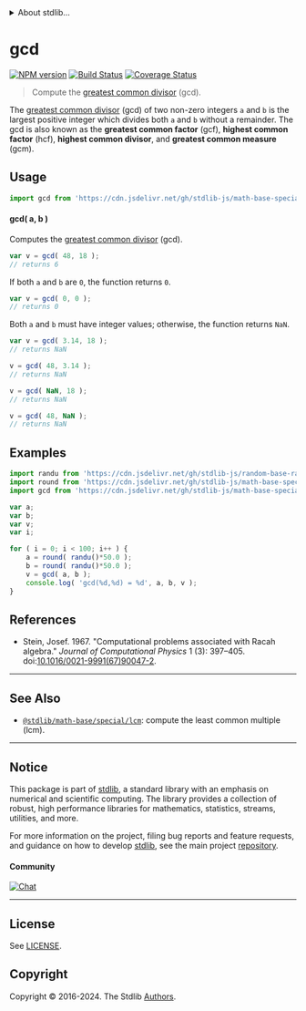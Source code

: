 <!--

@license Apache-2.0

Copyright (c) 2018 The Stdlib Authors.

Licensed under the Apache License, Version 2.0 (the "License");
you may not use this file except in compliance with the License.
You may obtain a copy of the License at

   http://www.apache.org/licenses/LICENSE-2.0

Unless required by applicable law or agreed to in writing, software
distributed under the License is distributed on an "AS IS" BASIS,
WITHOUT WARRANTIES OR CONDITIONS OF ANY KIND, either express or implied.
See the License for the specific language governing permissions and
limitations under the License.

-->


<details>
  <summary>
    About stdlib...
  </summary>
  <p>We believe in a future in which the web is a preferred environment for numerical computation. To help realize this future, we've built stdlib. stdlib is a standard library, with an emphasis on numerical and scientific computation, written in JavaScript (and C) for execution in browsers and in Node.js.</p>
  <p>The library is fully decomposable, being architected in such a way that you can swap out and mix and match APIs and functionality to cater to your exact preferences and use cases.</p>
  <p>When you use stdlib, you can be absolutely certain that you are using the most thorough, rigorous, well-written, studied, documented, tested, measured, and high-quality code out there.</p>
  <p>To join us in bringing numerical computing to the web, get started by checking us out on <a href="https://github.com/stdlib-js/stdlib">GitHub</a>, and please consider <a href="https://opencollective.com/stdlib">financially supporting stdlib</a>. We greatly appreciate your continued support!</p>
</details>

# gcd

[![NPM version][npm-image]][npm-url] [![Build Status][test-image]][test-url] [![Coverage Status][coverage-image]][coverage-url] <!-- [![dependencies][dependencies-image]][dependencies-url] -->

> Compute the [greatest common divisor][gcd] (gcd).

<!-- Section to include introductory text. Make sure to keep an empty line after the intro `section` element and another before the `/section` close. -->

<section class="intro">

The [greatest common divisor][gcd] (gcd) of two non-zero integers `a` and `b` is the largest positive integer which divides both `a` and `b` without a remainder. The gcd is also known as the **greatest common factor** (gcf), **highest common factor** (hcf), **highest common divisor**, and **greatest common measure** (gcm).

</section>

<!-- /.intro -->

<!-- Package usage documentation. -->



<section class="usage">

## Usage

```javascript
import gcd from 'https://cdn.jsdelivr.net/gh/stdlib-js/math-base-special-gcd@v0.2.0-deno/mod.js';
```

#### gcd( a, b )

Computes the [greatest common divisor][gcd] (gcd).

```javascript
var v = gcd( 48, 18 );
// returns 6
```

If both `a` and `b` are `0`, the function returns `0`.

```javascript
var v = gcd( 0, 0 );
// returns 0
```

Both `a` and `b` must have integer values; otherwise, the function returns `NaN`.

```javascript
var v = gcd( 3.14, 18 );
// returns NaN

v = gcd( 48, 3.14 );
// returns NaN

v = gcd( NaN, 18 );
// returns NaN

v = gcd( 48, NaN );
// returns NaN
```

</section>

<!-- /.usage -->

<!-- Package usage notes. Make sure to keep an empty line after the `section` element and another before the `/section` close. -->

<section class="notes">

</section>

<!-- /.notes -->

<!-- Package usage examples. -->

<section class="examples">

## Examples

<!-- eslint no-undef: "error" -->

```javascript
import randu from 'https://cdn.jsdelivr.net/gh/stdlib-js/random-base-randu@deno/mod.js';
import round from 'https://cdn.jsdelivr.net/gh/stdlib-js/math-base-special-round@deno/mod.js';
import gcd from 'https://cdn.jsdelivr.net/gh/stdlib-js/math-base-special-gcd@v0.2.0-deno/mod.js';

var a;
var b;
var v;
var i;

for ( i = 0; i < 100; i++ ) {
    a = round( randu()*50.0 );
    b = round( randu()*50.0 );
    v = gcd( a, b );
    console.log( 'gcd(%d,%d) = %d', a, b, v );
}
```

</section>

<!-- /.examples -->

<!-- Section to include cited references. If references are included, add a horizontal rule *before* the section. Make sure to keep an empty line after the `section` element and another before the `/section` close. -->

<section class="references">

## References

-   Stein, Josef. 1967. "Computational problems associated with Racah algebra." _Journal of Computational Physics_ 1 (3): 397–405. doi:[10.1016/0021-9991(67)90047-2][@stein:1967].

</section>

<!-- /.references -->

<!-- Section for related `stdlib` packages. Do not manually edit this section, as it is automatically populated. -->

<section class="related">

* * *

## See Also

-   <span class="package-name">[`@stdlib/math-base/special/lcm`][@stdlib/math/base/special/lcm]</span><span class="delimiter">: </span><span class="description">compute the least common multiple (lcm).</span>

</section>

<!-- /.related -->

<!-- Section for all links. Make sure to keep an empty line after the `section` element and another before the `/section` close. -->


<section class="main-repo" >

* * *

## Notice

This package is part of [stdlib][stdlib], a standard library with an emphasis on numerical and scientific computing. The library provides a collection of robust, high performance libraries for mathematics, statistics, streams, utilities, and more.

For more information on the project, filing bug reports and feature requests, and guidance on how to develop [stdlib][stdlib], see the main project [repository][stdlib].

#### Community

[![Chat][chat-image]][chat-url]

---

## License

See [LICENSE][stdlib-license].


## Copyright

Copyright &copy; 2016-2024. The Stdlib [Authors][stdlib-authors].

</section>

<!-- /.stdlib -->

<!-- Section for all links. Make sure to keep an empty line after the `section` element and another before the `/section` close. -->

<section class="links">

[npm-image]: http://img.shields.io/npm/v/@stdlib/math-base-special-gcd.svg
[npm-url]: https://npmjs.org/package/@stdlib/math-base-special-gcd

[test-image]: https://github.com/stdlib-js/math-base-special-gcd/actions/workflows/test.yml/badge.svg?branch=v0.2.0
[test-url]: https://github.com/stdlib-js/math-base-special-gcd/actions/workflows/test.yml?query=branch:v0.2.0

[coverage-image]: https://img.shields.io/codecov/c/github/stdlib-js/math-base-special-gcd/main.svg
[coverage-url]: https://codecov.io/github/stdlib-js/math-base-special-gcd?branch=main

<!--

[dependencies-image]: https://img.shields.io/david/stdlib-js/math-base-special-gcd.svg
[dependencies-url]: https://david-dm.org/stdlib-js/math-base-special-gcd/main

-->

[chat-image]: https://img.shields.io/gitter/room/stdlib-js/stdlib.svg
[chat-url]: https://app.gitter.im/#/room/#stdlib-js_stdlib:gitter.im

[stdlib]: https://github.com/stdlib-js/stdlib

[stdlib-authors]: https://github.com/stdlib-js/stdlib/graphs/contributors

[umd]: https://github.com/umdjs/umd
[es-module]: https://developer.mozilla.org/en-US/docs/Web/JavaScript/Guide/Modules

[deno-url]: https://github.com/stdlib-js/math-base-special-gcd/tree/deno
[deno-readme]: https://github.com/stdlib-js/math-base-special-gcd/blob/deno/README.md
[umd-url]: https://github.com/stdlib-js/math-base-special-gcd/tree/umd
[umd-readme]: https://github.com/stdlib-js/math-base-special-gcd/blob/umd/README.md
[esm-url]: https://github.com/stdlib-js/math-base-special-gcd/tree/esm
[esm-readme]: https://github.com/stdlib-js/math-base-special-gcd/blob/esm/README.md
[branches-url]: https://github.com/stdlib-js/math-base-special-gcd/blob/main/branches.md

[stdlib-license]: https://raw.githubusercontent.com/stdlib-js/math-base-special-gcd/main/LICENSE

[gcd]: https://en.wikipedia.org/wiki/Greatest_common_divisor

[@stein:1967]: https://doi.org/10.1016/0021-9991(67)90047-2

<!-- <related-links> -->

[@stdlib/math/base/special/lcm]: https://github.com/stdlib-js/math-base-special-lcm/tree/deno

<!-- </related-links> -->

</section>

<!-- /.links -->
